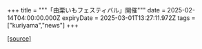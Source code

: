 +++
title = """「由栗いもフェスティバル」開催"""
date = 2025-02-14T04:00:00.000Z
expiryDate = 2025-03-01T13:27:11.972Z
tags = ["kuriyama","news"]
+++


[[source]](https://www.town.kuriyama.hokkaido.jp/soshiki/28/30326.html)
